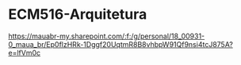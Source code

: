 # ECM516-Arquitetura

https://mauabr-my.sharepoint.com/:f:/g/personal/18_00931-0_maua_br/Ep0flzHRk-1Dggf20UqtmR8B8vhbpW91Qf9nsi4tcJ875A?e=lfVm0c
